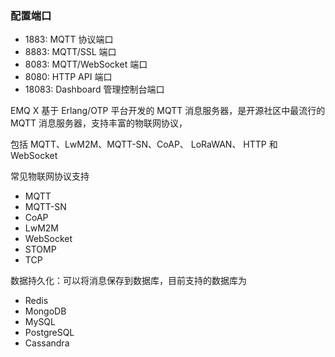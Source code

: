 ###  配置端口

- 1883: MQTT 协议端口
- 8883: MQTT/SSL 端口
- 8083: MQTT/WebSocket 端口
- 8080: HTTP API 端口
- 18083: Dashboard 管理控制台端口





EMQ X 基于 Erlang/OTP 平台开发的 MQTT 消息服务器，是开源社区中最流行的 MQTT 消息服务器，支持丰富的物联网协议，

包括 MQTT、LwM2M、MQTT-SN、CoAP、 LoRaWAN、 HTTP 和 WebSocket 





常见物联网协议支持

- MQTT
- MQTT-SN
- CoAP
- LwM2M
- WebSocket
- STOMP
- TCP



数据持久化：可以将消息保存到数据库，目前支持的数据库为

- Redis
- MongoDB
- MySQL
- PostgreSQL
- Cassandra